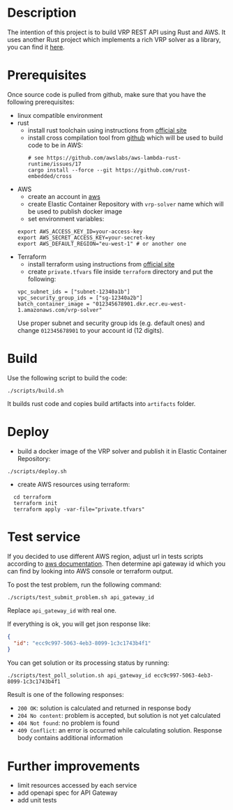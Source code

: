 # Description

The intention of this project is to build VRP REST API using Rust and AWS. It uses another Rust project which implements
a rich VRP solver as a library, you can find it [here](https://github.com/reinterpretcat/vrp).


# Prerequisites

Once source code is pulled from github, make sure that you have the following prerequisites:

- linux compatible environment
- rust
    * install rust toolchain using instructions from [official site](https://www.rust-lang.org/tools/install)
    * install cross compilation tool from [github](https://github.com/rust-embedded/cross) which will be used to build
      code to be in AWS:
      ```shell script
      # see https://github.com/awslabs/aws-lambda-rust-runtime/issues/17
      cargo install --force --git https://github.com/rust-embedded/cross
      ```
- AWS
    * create an account in [aws](https://aws.amazon.com/resources/create-account)
    * create Elastic Container Repository with `vrp-solver` name which will be used to publish docker image
    * set environment variables:
    ```shell script
    export AWS_ACCESS_KEY_ID=your-access-key
    export AWS_SECRET_ACCESS_KEY=your-secret-key
    export AWS_DEFAULT_REGION="eu-west-1" # or another one
    ```
- Terraform
    * install terraform using instructions from [official site](https://learn.hashicorp.com/terraform/getting-started/install.html)
    * create `private.tfvars` file inside `terraform` directory and put the following:
    ```
    vpc_subnet_ids = ["subnet-12340a1b"]
    vpc_security_group_ids = ["sg-12340a2b"]
    batch_container_image = "012345678901.dkr.ecr.eu-west-1.amazonaws.com/vrp-solver"
    ```
    Use proper subnet and security group ids (e.g. default ones) and change `012345678901` to your account id (12 digits).

# Build

Use the following script to build the code:

```shell script
./scripts/build.sh
```

It builds rust code and copies build artifacts into `artifacts` folder.

# Deploy

- build a docker image of the VRP solver and publish it in Elastic Container Repository:

```shell script
./scripts/deploy.sh
```

- create AWS resources using terraform:

```shell script
  cd terraform
  terraform init
  terraform apply -var-file="private.tfvars"
```

# Test service

If you decided to use different AWS region, adjust url in tests scripts according to
[aws documentation](https://docs.aws.amazon.com/apigateway/latest/developerguide/how-to-call-api.html).
Then determine api gateway id which you can find by looking into AWS console or terraform output.

To post the test problem, run the following command:

```shell script
./scripts/test_submit_problem.sh api_gateway_id
```

Replace `api_gateway_id` with real one.

If everything is ok, you will get json response like:

```json
{
  "id": "ecc9c997-5063-4eb3-8099-1c3c1743b4f1"
}
```

You can get solution or its processing status by running:

```shell script
./scripts/test_poll_solution.sh api_gateway_id ecc9c997-5063-4eb3-8099-1c3c1743b4f1
```

Result is one of the following responses:

- `200 OK`: solution is calculated and returned in response body
- `204 No content`: problem is accepted, but solution is not yet calculated
- `404 Not found`: no problem is found
- `409 Conflict`: an error is occurred while calculating solution. Response body contains additional information


# Further improvements

- limit resources accessed by each service
- add openapi spec for API Gateway
- add unit tests